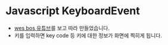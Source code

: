 # Javascript KeyboardEvent

- [wes bos 유튜브](https://keycode.info/)를 보고 따라 만들었습니다.
- 키를 입력하면 key code 등 키에 대한 정보가 화면에 찍히게 됩니다.
